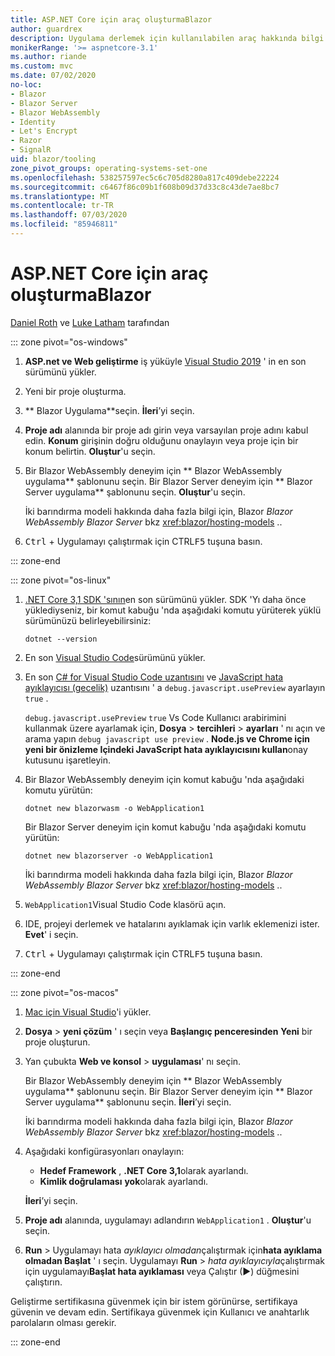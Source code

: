 ```yaml
---
title: ASP.NET Core için araç oluşturmaBlazor
author: guardrex
description: Uygulama derlemek için kullanılabilen araç hakkında bilgi edinin Blazor .
monikerRange: '>= aspnetcore-3.1'
ms.author: riande
ms.custom: mvc
ms.date: 07/02/2020
no-loc:
- Blazor
- Blazor Server
- Blazor WebAssembly
- Identity
- Let's Encrypt
- Razor
- SignalR
uid: blazor/tooling
zone_pivot_groups: operating-systems-set-one
ms.openlocfilehash: 538257597ec5c6c705d8280a817c409debe22224
ms.sourcegitcommit: c6467f86c09b1f608b09d37d33c8c43de7ae8bc7
ms.translationtype: MT
ms.contentlocale: tr-TR
ms.lasthandoff: 07/03/2020
ms.locfileid: "85946811"
---
```

# <a name="tooling-for-aspnet-core-blazor"></a>ASP.NET Core için araç oluşturmaBlazor

[Daniel Roth](https://github.com/danroth27) ve [Luke Latham](https://github.com/guardrex) tarafından

::: zone pivot="os-windows"

1. **ASP.net ve Web geliştirme** iş yüküyle [Visual Studio 2019](https://visualstudio.microsoft.com/downloads/) ' in en son sürümünü yükler.

1. Yeni bir proje oluşturma.

1. ** Blazor Uygulama**seçin. **İleri**’yi seçin.

1. **Proje adı** alanında bir proje adı girin veya varsayılan proje adını kabul edin. **Konum** girişinin doğru olduğunu onaylayın veya proje için bir konum belirtin. **Oluştur**'u seçin.

1. Bir Blazor WebAssembly deneyim için ** Blazor WebAssembly uygulama** şablonunu seçin. Bir Blazor Server deneyim için ** Blazor Server uygulama** şablonunu seçin. **Oluştur**'u seçin.

   İki barındırma modeli hakkında daha fazla bilgi için, Blazor *Blazor WebAssembly* *Blazor Server* bkz <xref:blazor/hosting-models> ..

1. <kbd>Ctrl</kbd> + Uygulamayı çalıştırmak için CTRL<kbd>F5</kbd> tuşuna basın.

::: zone-end

::: zone pivot="os-linux"

1. [.NET Core 3,1 SDK 'sının](https://dotnet.microsoft.com/download/dotnet-core/3.1)en son sürümünü yükler. SDK 'Yı daha önce yüklediyseniz, bir komut kabuğu 'nda aşağıdaki komutu yürüterek yüklü sürümünüzü belirleyebilirsiniz:

   ```dotnetcli
   dotnet --version
   ```

1. En son [Visual Studio Code](https://code.visualstudio.com/)sürümünü yükler.

1. En son [C# for Visual Studio Code uzantısını](https://marketplace.visualstudio.com/items?itemName=ms-dotnettools.csharp) ve [JavaScript hata ayıklayıcısı (gecelik)](https://marketplace.visualstudio.com/items?itemName=ms-vscode.js-debug-nightly) uzantısını ' a `debug.javascript.usePreview` ayarlayın `true` .

   `debug.javascript.usePreview` `true` Vs Code Kullanıcı arabirimini kullanmak üzere ayarlamak için, **Dosya**  >  **tercihleri**  >  **ayarları** ' nı açın ve arama yapın `debug javascript use preview` . **Node.js ve Chrome için yeni bir önizleme Içindeki JavaScript hata ayıklayıcısını kullan**onay kutusunu işaretleyin.

1. Bir Blazor WebAssembly deneyim için komut kabuğu 'nda aşağıdaki komutu yürütün:

   ```dotnetcli
   dotnet new blazorwasm -o WebApplication1
   ```

   Bir Blazor Server deneyim için komut kabuğu 'nda aşağıdaki komutu yürütün:

   ```dotnetcli
   dotnet new blazorserver -o WebApplication1
   ```

   İki barındırma modeli hakkında daha fazla bilgi için, Blazor *Blazor WebAssembly* *Blazor Server* bkz <xref:blazor/hosting-models> ..

1. `WebApplication1`Visual Studio Code klasörü açın.

1. IDE, projeyi derlemek ve hatalarını ayıklamak için varlık eklemenizi ister. **Evet**' i seçin.

1. <kbd>Ctrl</kbd> + Uygulamayı çalıştırmak için CTRL<kbd>F5</kbd> tuşuna basın.

::: zone-end

::: zone pivot="os-macos"

1. [Mac için Visual Studio](https://visualstudio.microsoft.com/vs/mac/)'i yükler.

1. **Dosya**  >  **yeni çözüm** ' ı seçin veya **Başlangıç penceresinden** **Yeni** bir proje oluşturun.

1. Yan çubukta **Web ve konsol**  >  **uygulaması**' nı seçin.

   Bir Blazor WebAssembly deneyim için ** Blazor WebAssembly uygulama** şablonunu seçin. Bir Blazor Server deneyim için ** Blazor Server uygulama** şablonunu seçin. **İleri**’yi seçin.

   İki barındırma modeli hakkında daha fazla bilgi için, Blazor *Blazor WebAssembly* *Blazor Server* bkz <xref:blazor/hosting-models> ..

1. Aşağıdaki konfigürasyonları onaylayın:

   * **Hedef Framework** , **.NET Core 3,1**olarak ayarlandı.
   * **Kimlik doğrulaması** **yok**olarak ayarlandı.
   
   **İleri**’yi seçin.

1. **Proje adı** alanında, uygulamayı adlandırın `WebApplication1` . **Oluştur**'u seçin.

1. **Run**  >  Uygulamayı hata *ayıklayıcı olmadan*çalıştırmak için**hata ayıklama olmadan Başlat** ' ı seçin. Uygulamayı **Run**  >  *hata ayıklayıcıyla*çalıştırmak için uygulamayı**Başlat hata ayıklaması** veya Çalıştır (&#9654;) düğmesini çalıştırın.

Geliştirme sertifikasına güvenmek için bir istem görünürse, sertifikaya güvenin ve devam edin. Sertifikaya güvenmek için Kullanıcı ve anahtarlık parolaların olması gerekir.

::: zone-end
